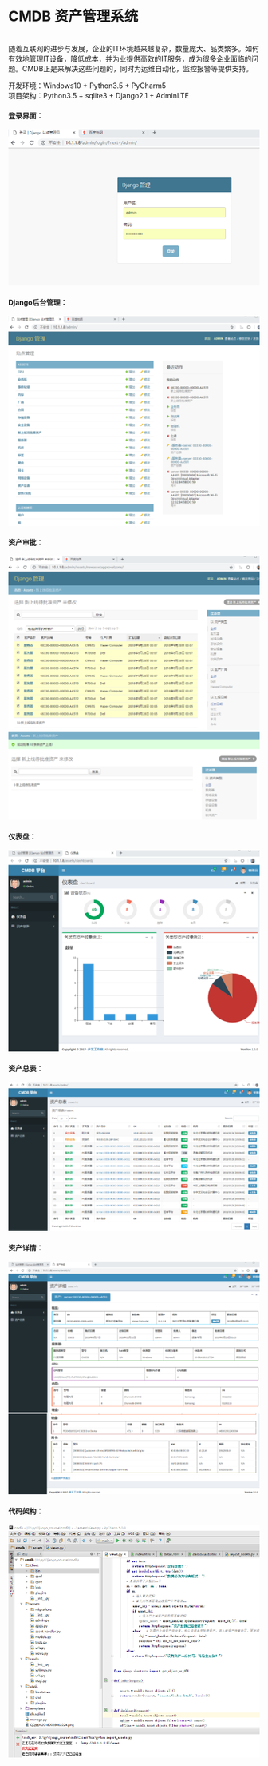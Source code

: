 # CMDB 资产管理系统



<br>
随着互联网的进步与发展，企业的IT环境越来越复杂，数量庞大、品类繁多。如何有效地管理IT设备，降低成本，并为业提供高效的IT服务，成为很多企业面临的问题。CMDB正是来解决这些问题的，同时为运维自动化，监控报警等提供支持。

开发环境：Windows10 + Python3.5 + PyCharm5<br>
项目架构：Python3.5 + sqlite3 + Django2.1 + AdminLTE
<br>

#### 登录界面：
![P20180928002224.png](/img/P20180928002224.png)


#### Django后台管理：
![P20180928002341.png](/img/P20180928002341.png)


#### 资产审批：
![P20180928002444.png](/img/P20180928002444.png)
![P20180928002515.png](/img/P20180928002515.png)


#### 仪表盘：
![P20180928010934.png](/img/P20180928010934.png)


#### 资产总表：
![P20180928011206.png](/img/P20180928011206.png)


#### 资产详情：
![P20180928011648.png](/img/P20180928011648.png)
![P20180928011653.png](/img/P20180928011653.png)


#### 代码架构：

![P20180928011927.png](/img/P20180928011927.png)
